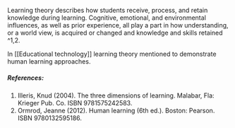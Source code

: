 Learning theory describes how students receive, process, and retain knowledge during learning. Cognitive, emotional, and environmental influences, as well as prior experience, all play a part in how understanding, or a world view, is acquired or changed and knowledge and skills retained ^1,2.

In [[Educational technology]] learning theory mentioned to demonstrate human learning approaches.



##### References:

1. Illeris, Knud (2004). The three dimensions of learning. Malabar, Fla: Krieger Pub. Co. ISBN 9781575242583. 
2. Ormrod, Jeanne (2012). Human learning (6th ed.). Boston: Pearson. ISBN 9780132595186. 
